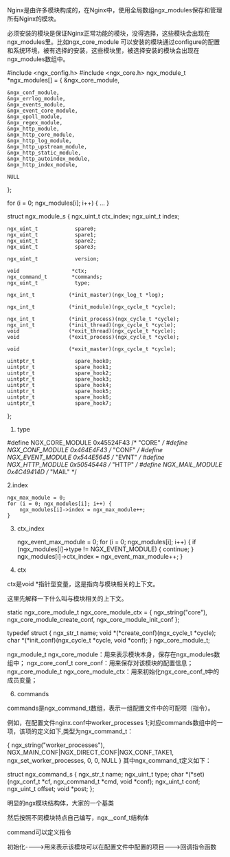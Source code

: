 Nginx是由许多模块构成的，在Nginx中，使用全局数组ngx_modules保存和管理所有Nginx的模块。



必须安装的模块是保证Nginx正常功能的模块，没得选择，这些模块会出现在ngx_modules里。比如ngx_core_module
可以安装的模块通过configure的配置和系统环境，被有选择的安装，这些模块里，被选择安装的模块会出现在ngx_modules数组中。

#include <ngx_config.h>
#include <ngx_core.h>
ngx_module_t *ngx_modules[] = {
    &ngx_core_module,
    
    &ngx_conf_module,
    &ngx_errlog_module,
    &ngx_events_module,
    &ngx_event_core_module,
    &ngx_epoll_module,
    &ngx_regex_module,
    &ngx_http_module,
    &ngx_http_core_module,
    &ngx_http_log_module,
    &ngx_http_upstream_module,
    &ngx_http_static_module,
    &ngx_http_autoindex_module,
    &ngx_http_index_module,
 
    NULL
};


for (i = 0; ngx_modules[i]; i++) {
    ...
}



struct ngx_module_s {
    ngx_uint_t            ctx_index;
    ngx_uint_t            index;

    ngx_uint_t            spare0;
    ngx_uint_t            spare1;
    ngx_uint_t            spare2;
    ngx_uint_t            spare3;

    ngx_uint_t            version;

    void                 *ctx;
    ngx_command_t        *commands;
    ngx_uint_t            type;

    ngx_int_t           (*init_master)(ngx_log_t *log);

    ngx_int_t           (*init_module)(ngx_cycle_t *cycle);

    ngx_int_t           (*init_process)(ngx_cycle_t *cycle);
    ngx_int_t           (*init_thread)(ngx_cycle_t *cycle);
    void                (*exit_thread)(ngx_cycle_t *cycle);
    void                (*exit_process)(ngx_cycle_t *cycle);

    void                (*exit_master)(ngx_cycle_t *cycle);

    uintptr_t             spare_hook0;
    uintptr_t             spare_hook1;
    uintptr_t             spare_hook2;
    uintptr_t             spare_hook3;
    uintptr_t             spare_hook4;
    uintptr_t             spare_hook5;
    uintptr_t             spare_hook6;
    uintptr_t             spare_hook7;
};



1. type

#define NGX_CORE_MODULE      0x45524F43  /* "CORE" */
#define NGX_CONF_MODULE      0x464E4F43  /* "CONF" */
#define NGX_EVENT_MODULE     0x544E5645  /* "EVNT" */
#define NGX_HTTP_MODULE      0x50545448  /* "HTTP" */
#define NGX_MAIL_MODULE      0x4C49414D  /* "MAIL" */

2.index

    ngx_max_module = 0;
    for (i = 0; ngx_modules[i]; i++) {
        ngx_modules[i]->index = ngx_max_module++;
    }


3. ctx_index

   ngx_event_max_module = 0;
    for (i = 0; ngx_modules[i]; i++) {
        if (ngx_modules[i]->type != NGX_EVENT_MODULE) {
            continue;
        }
        ngx_modules[i]->ctx_index = ngx_event_max_module++;
    }


4. ctx

ctx是void *指针型变量，这是指向与模块相关的上下文。

这里先解释一下什么叫与模块相关的上下文。


static ngx_core_module_t  ngx_core_module_ctx = {
    ngx_string("core"),
    ngx_core_module_create_conf,
    ngx_core_module_init_conf
};



typedef struct {
    ngx_str_t             name;
    void               *(*create_conf)(ngx_cycle_t *cycle);
    char               *(*init_conf)(ngx_cycle_t *cycle, void *conf);
} ngx_core_module_t;


ngx_module_t ngx_core_module：用来表示模块本身，保存在ngx_modules数组中；
ngx_core_conf_t core_conf：用来保存对该模块的配置信息；
ngx_core_module_t ngx_core_module_ctx：用来初始化ngx_core_conf_t中的成员变量；


6. commands

commands是ngx_command_t数组，表示一组配置文件中的可配项（指令）。

例如，在配置文件nginx.conf中worker_processes 1;对应commands数组中的一项，该项的定义如下,类型为ngx_command_t：

{ ngx_string("worker_processes"),
      NGX_MAIN_CONF|NGX_DIRECT_CONF|NGX_CONF_TAKE1,
      ngx_set_worker_processes,
      0,
      0,
      NULL }
其中ngx_command_t定义如下：

struct ngx_command_s {
    ngx_str_t             name;
    ngx_uint_t            type;
    char               *(*set)(ngx_conf_t *cf, ngx_command_t *cmd, void *conf);
    ngx_uint_t            conf;
    ngx_uint_t            offset;
    void                 *post;
};



明显的ngx模块结构体，大家的一个基类


然后按照不同模块特点自己编写，ngx_<module name>_conf_t结构体

command可以定义指令

初始化---->用来表示该模块可以在配置文件中配置的项目--->回调指令函数